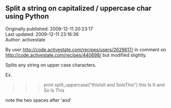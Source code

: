 ## Split a string on capitalized / uppercase char using Python  
Originally published: 2009-12-11 20:23:17  
Last updated: 2009-12-11 23:16:36  
Author: activestate   
  
By user http://code.activestate.com/recipes/users/2629617/ in comment on http://code.activestate.com/recipes/440698/ but modified slightly.

Splits any string on upper case characters.

Ex.
>>> print split_uppercase("thisIsIt and SoIsThis")
this Is It and  So Is This

note the two spaces after 'and'
